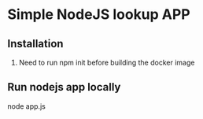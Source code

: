 # Simple NodeJS lookup APP

## Installation
1. Need to run npm init before building the docker image

## Run nodejs app locally
node app.js